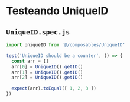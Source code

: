 # Testeando UniqueID

## `UniqueID.spec.js`

```js 
import UniqueID from '@/composables/UniqueID'

test('UniqueID should be a counter', () => {
  const arr = []
  arr[0] = UniqueID().getID()
  arr[1] = UniqueID().getID()
  arr[2] = UniqueID().getID()

  expect(arr).toEqual([ 1, 2, 3 ])
})
```
